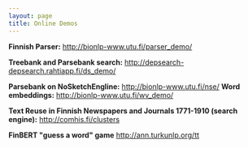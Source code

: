 ```yaml
---
layout: page
title: Online Demos
---
```


**Finnish Parser:** <http://bionlp-www.utu.fi/parser_demo/>

**Treebank and Parsebank search:** <http://depsearch-depsearch.rahtiapp.fi/ds_demo/>

**Parsebank on NoSketchEngline:** <http://bionlp-www.utu.fi/nse/>
**Word embeddings:** <http://bionlp-www.utu.fi/wv_demo/>

**Text Reuse in Finnish Newspapers and Journals 1771-1910 (search engine):** <http://comhis.fi/clusters>

**FinBERT "guess a word" game** <http://ann.turkunlp.org/tt>

